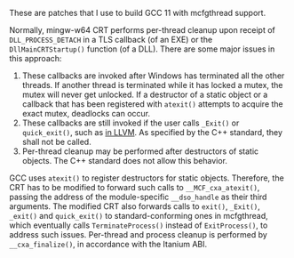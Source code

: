 These are patches that I use to build GCC 11 with mcfgthread support.

Normally, mingw-w64 CRT performs per-thread cleanup upon receipt of `DLL_PROCESS_DETACH` in a TLS callback (of an EXE) or the `DllMainCRTStartup()` function (of a DLL). There are some major issues in this approach:

1. These callbacks are invoked after Windows has terminated all the other threads. If another thread is terminated while it has locked a mutex, the mutex will never get unlocked. If a destructor of a static object or a callback that has been registered with `atexit()` attempts to acquire the exact mutex, deadlocks can occur.
2. These callbacks are still invoked if the user calls `_Exit()` or `quick_exit()`, such as [in LLVM](https://reviews.llvm.org/D102944). As specified by the C++ standard, they shall not be called.
3. Per-thread cleanup may be performed after destructors of static objects. The C++ standard does not allow this behavior.

GCC uses `atexit()` to register destructors for static objects. Therefore, the CRT has to be modified to forward such calls to `__MCF_cxa_atexit()`, passing the address of the module-specific `__dso_handle` as their third arguments. The modified CRT also forwards calls to `exit()`, `_Exit()`, `_exit()` and `quick_exit()` to standard-conforming ones in mcfgthread, which eventually calls `TerminateProcess()` instead of `ExitProcess()`, to address such issues. Per-thread and process cleanup is performed by `__cxa_finalize()`, in accordance with the Itanium ABI.
